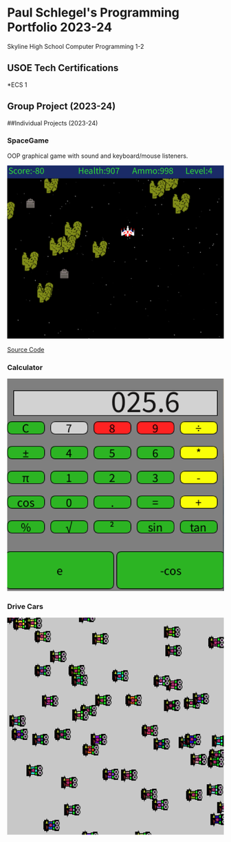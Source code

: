 # Paul Schlegel's Programming Portfolio 2023-24
Skyline High School Computer Programming 1-2

## USOE Tech Certifications
*ECS 1


## Group Project (2023-24)

##Individual Projects (2023-24)

### SpaceGame
OOP graphical game with sound and keyboard/mouse listeners.

![Gameplay](https://github.com/jakelikebeans/programmingportfolio/blob/main/images/SG1.png?raw=true)

[Source Code]()

### Calculator

![Gameplay](https://github.com/jakelikebeans/programmingportfolio/blob/main/images/Calculator.png?raw=true)

### Drive Cars

![Gameplay](https://github.com/jakelikebeans/programmingportfolio/blob/main/images/Drive%20Cars%202.png?raw=true)

###
